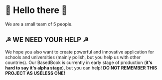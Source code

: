 # 🤖 Hello there 🤖
We are a small team of 5 people.

## ☭ WE NEED YOUR HELP ☭
We hope you also want to create powerful and innovative application for schools and universities (mainly polish, but you help us with other countries). Our BasedBook is currently in early stage of production (**it's hard to say it's alpha stage**), but you can help! **DO NOT REMEMBER THIS PROJECT AS USELESS ONE!**
